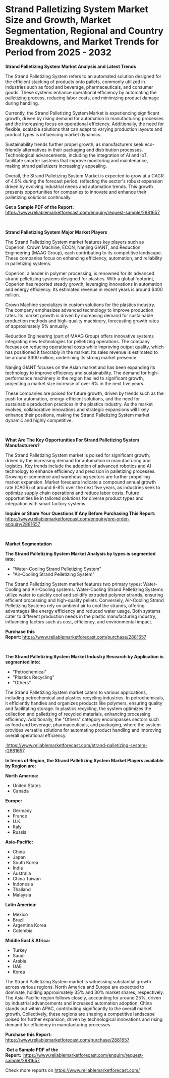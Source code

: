 <p><h1>Strand Palletizing System Market Size and Growth, Market Segmentation, Regional and Country Breakdowns, and Market Trends for Period from 2025 -  2032</h1></p><p><strong>Strand Palletizing System Market Analysis and Latest Trends</strong></p>
<p><p>The Strand Palletizing System refers to an automated solution designed for the efficient stacking of products onto pallets, commonly utilized in industries such as food and beverage, pharmaceuticals, and consumer goods. These systems enhance operational efficiency by automating the palletizing process, reducing labor costs, and minimizing product damage during handling. </p><p>Currently, the Strand Palletizing System Market is experiencing significant growth, driven by rising demand for automation in manufacturing processes and the increasing focus on operational efficiency. Additionally, the need for flexible, scalable solutions that can adapt to varying production layouts and product types is influencing market dynamics. </p><p>Sustainability trends further propel growth, as manufacturers seek eco-friendly alternatives in their packaging and distribution processes. Technological advancements, including the integration of AI and IoT, facilitate smarter systems that improve monitoring and maintenance, making strand palletizers increasingly appealing. </p><p>Overall, the Strand Palletizing System Market is expected to grow at a CAGR of 4.9% during the forecast period, reflecting the sector's robust expansion driven by evolving industrial needs and automation trends. This growth presents opportunities for companies to innovate and enhance their palletizing solutions continually.</p></p>
<p><strong>Get a Sample PDF of the Report:&nbsp;</strong> <a href="https://www.reliablemarketforecast.com/enquiry/request-sample/2881657?utm_campaign=2781&utm_medium=2&utm_source=Github&utm_content=ia&utm_term=12032025&utm_id=strand-palletizing-system">https://www.reliablemarketforecast.com/enquiry/request-sample/2881657</a></p>
<p>&nbsp;</p>
<p><strong>Strand Palletizing System Major Market Players</strong></p>
<p><p>The Strand Palletizing System market features key players such as Coperion, Crown Machine, ECON, Nanjing GIANT, and Reduction Engineering (MAAG Group), each contributing to its competitive landscape. These companies focus on enhancing efficiency, automation, and reliability in palletizing systems.</p><p>Coperion, a leader in polymer processing, is renowned for its advanced strand pelletizing systems designed for plastics. With a global footprint, Coperion has reported steady growth, leveraging innovations in automation and energy efficiency. Its estimated revenue in recent years is around $400 million.</p><p>Crown Machine specializes in custom solutions for the plastics industry. The company emphasizes advanced technology to improve production rates. Its market growth is driven by increasing demand for sustainable production methods and high-quality machinery, forecasting growth rates of approximately 5% annually.</p><p>Reduction Engineering (part of MAAG Group) offers innovative systems integrating new technologies for pelletizing operations. The company focuses on reducing operational costs while improving output quality, which has positioned it favorably in the market. Its sales revenue is estimated to be around $300 million, underlining its strong market presence.</p><p>Nanjing GIANT focuses on the Asian market and has been expanding its technology to improve efficiency and sustainability. The demand for high-performance machinery in the region has led to significant growth, projecting a market size increase of over 6% in the next five years.</p><p>These companies are poised for future growth, driven by trends such as the push for automation, energy-efficient solutions, and the need for sustainable production practices in the plastics industry. As the market evolves, collaborative innovations and strategic expansions will likely enhance their positions, making the Strand Palletizing System market dynamic and highly competitive.</p></p>
<p>&nbsp;</p>
<p><strong>What Are The Key Opportunities For Strand Palletizing System Manufacturers?</strong></p>
<p><p>The Strand Palletizing System market is poised for significant growth, driven by the increasing demand for automation in manufacturing and logistics. Key trends include the adoption of advanced robotics and AI technology to enhance efficiency and precision in palletizing processes. Growing e-commerce and warehousing sectors are further propelling market expansion. Market forecasts indicate a compound annual growth rate (CAGR) of around 6-8% over the next five years, as industries seek to optimize supply chain operations and reduce labor costs. Future opportunities lie in tailored solutions for diverse product types and integration with smart factory systems.</p></p>
<p><strong>Inquire or Share Your Questions If Any Before Purchasing This Report:</strong> <a href="https://www.reliablemarketforecast.com/enquiry/pre-order-enquiry/2881657?utm_campaign=2781&utm_medium=2&utm_source=Github&utm_content=ia&utm_term=12032025&utm_id=strand-palletizing-system">https://www.reliablemarketforecast.com/enquiry/pre-order-enquiry/2881657</a></p>
<p>&nbsp;</p>
<p><strong>Market Segmentation</strong></p>
<p><strong>The Strand Palletizing System Market Analysis by types is segmented into:</strong></p>
<p><ul><li>"Water-Cooling Strand Pelletizing System"</li><li>"Air-Cooling Strand Pelletizing System"</li></ul></p>
<p><p>The Strand Palletizing System market features two primary types: Water-Cooling and Air-Cooling systems. Water-Cooling Strand Pelletizing Systems utilize water to quickly cool and solidify extruded polymer strands, ensuring efficient processing and high-quality pellets. Conversely, Air-Cooling Strand Pelletizing Systems rely on ambient air to cool the strands, offering advantages like energy efficiency and reduced water usage. Both systems cater to different production needs in the plastic manufacturing industry, influencing factors such as cost, efficiency, and environmental impact.</p></p>
<p><strong>Purchase this Report:&nbsp;</strong><a href="https://www.reliablemarketforecast.com/purchase/2881657?utm_campaign=2781&utm_medium=2&utm_source=Github&utm_content=ia&utm_term=12032025&utm_id=strand-palletizing-system">https://www.reliablemarketforecast.com/purchase/2881657</a></p>
<p>&nbsp;</p>
<p><strong>The Strand Palletizing System Market Industry Research by Application is segmented into:</strong></p>
<p><ul><li>"Petrochemical"</li><li>"Plastics Recycling"</li><li>"Others"</li></ul></p>
<p><p>The Strand Palletizing System market caters to various applications, including petrochemical and plastics recycling industries. In petrochemicals, it efficiently handles and organizes products like polymers, ensuring quality and facilitating storage. In plastics recycling, the system optimizes the collection and palletizing of recycled materials, enhancing processing efficiency. Additionally, the "Others" category encompasses sectors such as food and beverage, pharmaceuticals, and packaging, where the system provides versatile solutions for automating product handling and improving overall operational efficiency.</p></p>
<p><a href="https://www.reliablemarketforecast.com/strand-palletizing-system-r2881657?utm_campaign=2781&utm_medium=2&utm_source=Github&utm_content=ia&utm_term=12032025&utm_id=strand-palletizing-system">&nbsp;https://www.reliablemarketforecast.com/strand-palletizing-system-r2881657</a></p>
<p><strong>In terms of Region, the Strand Palletizing System Market Players available by Region are:</strong></p>
<p>
    <p> <strong> North America: </strong>
        <ul>
            <li>United States</li>
            <li>Canada</li>
        </ul>
        </p> 
    <p> <strong> Europe: </strong>
        <ul>
            <li>Germany</li>
            <li>France</li>
            <li>U.K.</li>
            <li>Italy</li>
            <li>Russia</li>
        </ul>
        </p> 
    <p> <strong> Asia-Pacific: </strong>
        <ul>
            <li>China</li>
            <li>Japan</li>
            <li>South Korea</li>
            <li>India</li>
            <li>Australia</li>
            <li>China Taiwan</li>
            <li>Indonesia</li>
            <li>Thailand</li>
            <li>Malaysia</li>
        </ul>
        </p> 
    <p> <strong> Latin America: </strong>
        <ul>
            <li>Mexico</li>
            <li>Brazil</li>
            <li>Argentina Korea</li>
            <li>Colombia</li>
        </ul>
        </p> 
    <p> <strong> Middle East & Africa: </strong>
        <ul>
            <li>Turkey</li>
            <li>Saudi</li>
            <li>Arabia</li>
            <li>UAE</li>
            <li>Korea</li>
        </ul>
    </p>
    </p>
<p><p>The Strand Palletizing System market is witnessing substantial growth across various regions. North America and Europe are expected to dominate, holding approximately 35% and 30% market shares, respectively. The Asia-Pacific region follows closely, accounting for around 25%, driven by industrial advancements and increased automation adoption. China stands out within APAC, contributing significantly to the overall market growth. Collectively, these regions are shaping a competitive landscape poised for further expansion, driven by technological innovations and rising demand for efficiency in manufacturing processes.</p></p>
<p><strong>Purchase this Report: </strong><a href="https://www.reliablemarketforecast.com/purchase/2881657?utm_campaign=2781&utm_medium=2&utm_source=Github&utm_content=ia&utm_term=12032025&utm_id=strand-palletizing-system">https://www.reliablemarketforecast.com/purchase/2881657</a></p>
<p>&nbsp;<strong>Get a Sample PDF of the Report:&nbsp;&nbsp;</strong><a href="https://www.reliablemarketforecast.com/enquiry/request-sample/2881657?utm_campaign=2781&utm_medium=2&utm_source=Github&utm_content=ia&utm_term=12032025&utm_id=strand-palletizing-system">https://www.reliablemarketforecast.com/enquiry/request-sample/2881657</a></p>
<p><strong></strong></p>
<p>Check more reports on <a href="https://www.reliablemarketforecast.com/?utm_campaign=2781&utm_medium=2&utm_source=Github&utm_content=ia&utm_term=12032025&utm_id=strand-palletizing-system">https://www.reliablemarketforecast.com/</a></p>